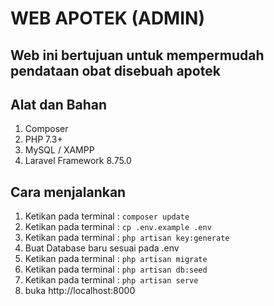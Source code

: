 # WEB APOTEK (ADMIN)

## Web ini bertujuan untuk mempermudah pendataan obat disebuah apotek

## Alat dan Bahan
 1. Composer
 2. PHP 7.3+
 3. MySQL / XAMPP
 4. Laravel Framework 8.75.0


## Cara menjalankan

1. Ketikan pada terminal : ```composer update```
2. Ketikan pada terminal : ```cp .env.example .env``` 
3. Ketikan pada terminal : ```php artisan key:generate```
4. Buat Database baru sesuai pada .env
5. Ketikan pada terminal : ```php artisan migrate```
6. Ketikan pada terminal : ```php artisan db:seed```
7. Ketikan pada terminal : ```php artisan serve```
8. buka http://localhost:8000


